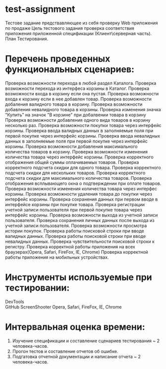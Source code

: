 # test-assignment
Тестове задание предствавляющее из себя проверку Web приложения по продаже 
Цель тестового задания проверка соответствия приложения приложенной спецификации (Клиент\серверная часть).
План Тестирования.
# Перечень проведенных функциональных сценариев:
Проверка возможности перехода в любой раздел Каталога.
Проверка возможности перехода из интерфеса корзины в Каталог.
Проверка возможности входа в корзину если она пустая.
Проверка возможности входа к корзину если в нее добавлен товар.
Проверка возможности добаления валидного товара в корзину.
Проверка возможности добавления невалидного товара в корзины.
Проверка изменения значка "Купить" на значок "В корзине" при добалвении товара в корзину
Проверка возможности добавления одного вида товаров в корзину несколько раз.
Проверка возможности покупки товара через интерфейс корзины.
Проверка ввода валидных данных в заполняемые поля при первой покупке через интерфейс корзины.
Проверка ввода невалидных данных в заполняемые поля при первой покупке через интерфейс корзины.
Проверка возможности добавления максимального количества товаров в корзину.
Проверка возможности изменения количества товара через интерфейс корзины.
Проверка корректного отображения общей суммы оплачиваемых товаров.
Проверка корректного подсчета скидки для одного товара.
Проверка корректного подсчета скидки для нескольких товаров.
Проверка корректного подсчета скидки для максимального количества товаров.
Проверка отображения всплывающего окна о подтверждении при оплате товаров.
Проверка возможности изменения количества товара через интерфес корзины.
Проверка возможности удаления товара до покупки через интерфейс корзины.
Проверка сохранения данных при первом вводе в интерфейсе корзины при покупке товара.
Проверка регистрации учетной записи пользователя при первой покупке товара через интерфейс корзины.
Проверка возможности выхода из учетной записи пользователя.
Проверка сохранения личных данных после выхода из учетной записи пользователя.
Проверка возможности просмотра истории покупок.
Проверка работы поисковой строки при вводе валидных данных.
Проверка работы поисковой строки при вводе невалидных данных.
Проверка чувствительности поисковой строки к регистру.
Проверка корректной работы приложения на всех браузерах(Opera, Safari, FireFox, IE, Chrome)
Проверка корректной работы приложения на мобильных устройствах.

# Инструменты используемые при тестировании:
DevTools  
GitHub
ScreenShooter
Opera, Safari, FireFox, IE, Chrome

# Интервальная оценка времени:
1. Изучение спецификации и составление сценариев тестирования ~ 2 человека-часов.
2. Прогон тестов и составление отчетов об ошибке.
3. Подгатовка отчетной документации и написание отчета ~ 2 человека-часов.






